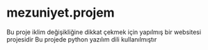 # mezuniyet.projem
Bu proje iklim değişikliğine dikkat çekmek için yapılmış bir websitesi projesidir
Bu projede python yazılım dili kullanılmıştır

